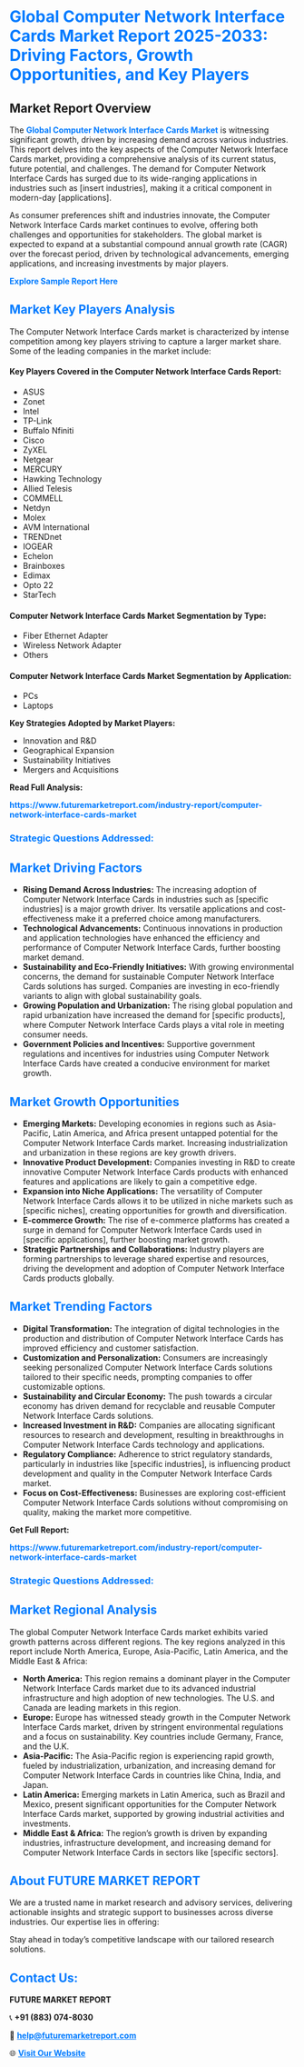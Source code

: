 <h1 style="color: #007BFF;">Global Computer Network Interface Cards Market Report 2025-2033: Driving Factors, Growth Opportunities, and Key Players</h1>

<section id="overview">
<h2>Market Report Overview</h2>
<p>The <a href="https://www.futuremarketreport.com/industry-report/computer-network-interface-cards-market" style="color: #007BFF; text-decoration: none;"><strong>Global Computer Network Interface Cards Market</strong></a> is witnessing significant growth, driven by increasing demand across various industries. This report delves into the key aspects of the Computer Network Interface Cards market, providing a comprehensive analysis of its current status, future potential, and challenges. The demand for Computer Network Interface Cards has surged due to its wide-ranging applications in industries such as [insert industries], making it a critical component in modern-day [applications].</p>
<p>As consumer preferences shift and industries innovate, the Computer Network Interface Cards market continues to evolve, offering both challenges and opportunities for stakeholders. The global market is expected to expand at a substantial compound annual growth rate (CAGR) over the forecast period, driven by technological advancements, emerging applications, and increasing investments by major players.</p>
</section>

<section id="overview">
<p><a href="https://www.futuremarketreport.com/request-sample/reportId=81817" style="color: #007BFF; text-decoration: none;"><strong>Explore Sample Report Here</strong></a></p>
</section>

<section id="key-players">
<h2 style="color: #007BFF;">Market Key Players Analysis</h2>
<p>The Computer Network Interface Cards market is characterized by intense competition among key players striving to capture a larger market share. Some of the leading companies in the market include:</p>
<h4>Key Players Covered in the Computer Network Interface Cards Report:</h4>
<ul><li>ASUS</li><li>Zonet</li><li>Intel</li><li>TP-Link</li><li>Buffalo Nfiniti</li><li>Cisco</li><li>ZyXEL</li><li>Netgear</li><li>MERCURY</li><li>Hawking Technology</li><li>Allied Telesis</li><li>COMMELL</li><li>Netdyn</li><li>Molex</li><li>AVM International</li><li>TRENDnet</li><li>IOGEAR</li><li>Echelon</li><li>Brainboxes</li><li>Edimax</li><li>Opto 22</li><li>StarTech</li></ul>
<h4>Computer Network Interface Cards Market Segmentation by Type:</h4>
<ul><li>Fiber Ethernet Adapter</li><li>Wireless Network Adapter</li><li>Others</li></ul>

<h4>Computer Network Interface Cards Market Segmentation by Application:</h4>
<ul><li>PCs</li><li>Laptops</li></ul>
<p><strong>Key Strategies Adopted by Market Players:</strong></p>
<ul>
<li>Innovation and R&D</li>
<li>Geographical Expansion</li>
<li>Sustainability Initiatives</li>
<li>Mergers and Acquisitions</li>
</ul>
</section>

<section>
<p><strong>Read Full Analysis: </strong></p><a href="https://www.futuremarketreport.com/industry-report/computer-network-interface-cards-market" style="color: #007BFF; text-decoration: none;"><strong>https://www.futuremarketreport.com/industry-report/computer-network-interface-cards-market</strong></a>
<h3 style="color: #007BFF;">Strategic Questions Addressed:</h3>
</section>

<section id="driving-factors">
<h2 style="color: #007BFF;">Market Driving Factors</h2>
<ul>
<li><strong>Rising Demand Across Industries:</strong> The increasing adoption of Computer Network Interface Cards in industries such as [specific industries] is a major growth driver. Its versatile applications and cost-effectiveness make it a preferred choice among manufacturers.</li>
<li><strong>Technological Advancements:</strong> Continuous innovations in production and application technologies have enhanced the efficiency and performance of Computer Network Interface Cards, further boosting market demand.</li>
<li><strong>Sustainability and Eco-Friendly Initiatives:</strong> With growing environmental concerns, the demand for sustainable Computer Network Interface Cards solutions has surged. Companies are investing in eco-friendly variants to align with global sustainability goals.</li>
<li><strong>Growing Population and Urbanization:</strong> The rising global population and rapid urbanization have increased the demand for [specific products], where Computer Network Interface Cards plays a vital role in meeting consumer needs.</li>
<li><strong>Government Policies and Incentives:</strong> Supportive government regulations and incentives for industries using Computer Network Interface Cards have created a conducive environment for market growth.</li>
</ul>
</section>

<section id="growth-opportunities">
<h2 style="color: #007BFF;">Market Growth Opportunities</h2>
<ul>
<li><strong>Emerging Markets:</strong> Developing economies in regions such as Asia-Pacific, Latin America, and Africa present untapped potential for the Computer Network Interface Cards market. Increasing industrialization and urbanization in these regions are key growth drivers.</li>
<li><strong>Innovative Product Development:</strong> Companies investing in R&D to create innovative Computer Network Interface Cards products with enhanced features and applications are likely to gain a competitive edge.</li>
<li><strong>Expansion into Niche Applications:</strong> The versatility of Computer Network Interface Cards allows it to be utilized in niche markets such as [specific niches], creating opportunities for growth and diversification.</li>
<li><strong>E-commerce Growth:</strong> The rise of e-commerce platforms has created a surge in demand for Computer Network Interface Cards used in [specific applications], further boosting market growth.</li>
<li><strong>Strategic Partnerships and Collaborations:</strong> Industry players are forming partnerships to leverage shared expertise and resources, driving the development and adoption of Computer Network Interface Cards products globally.</li>
</ul>
</section>

<section id="trending-factors">
<h2 style="color: #007BFF;">Market Trending Factors</h2>
<ul>
<li><strong>Digital Transformation:</strong> The integration of digital technologies in the production and distribution of Computer Network Interface Cards has improved efficiency and customer satisfaction.</li>
<li><strong>Customization and Personalization:</strong> Consumers are increasingly seeking personalized Computer Network Interface Cards solutions tailored to their specific needs, prompting companies to offer customizable options.</li>
<li><strong>Sustainability and Circular Economy:</strong> The push towards a circular economy has driven demand for recyclable and reusable Computer Network Interface Cards solutions.</li>
<li><strong>Increased Investment in R&D:</strong> Companies are allocating significant resources to research and development, resulting in breakthroughs in Computer Network Interface Cards technology and applications.</li>
<li><strong>Regulatory Compliance:</strong> Adherence to strict regulatory standards, particularly in industries like [specific industries], is influencing product development and quality in the Computer Network Interface Cards market.</li>
<li><strong>Focus on Cost-Effectiveness:</strong> Businesses are exploring cost-efficient Computer Network Interface Cards solutions without compromising on quality, making the market more competitive.</li>
</ul>
</section>

<section>
<p><strong>Get Full Report: </strong></p><a href="https://www.futuremarketreport.com/industry-report/computer-network-interface-cards-market" style="color: #007BFF; text-decoration: none;"><strong>https://www.futuremarketreport.com/industry-report/computer-network-interface-cards-market</strong></a>
<h3 style="color: #007BFF;">Strategic Questions Addressed:</h3>
</section>


<section id="regional-analysis">
<h2 style="color: #007BFF;">Market Regional Analysis</h2>
<p>The global Computer Network Interface Cards market exhibits varied growth patterns across different regions. The key regions analyzed in this report include North America, Europe, Asia-Pacific, Latin America, and the Middle East & Africa:</p>
<ul>
<li><strong>North America:</strong> This region remains a dominant player in the Computer Network Interface Cards market due to its advanced industrial infrastructure and high adoption of new technologies. The U.S. and Canada are leading markets in this region.</li>
<li><strong>Europe:</strong> Europe has witnessed steady growth in the Computer Network Interface Cards market, driven by stringent environmental regulations and a focus on sustainability. Key countries include Germany, France, and the U.K.</li>
<li><strong>Asia-Pacific:</strong> The Asia-Pacific region is experiencing rapid growth, fueled by industrialization, urbanization, and increasing demand for Computer Network Interface Cards in countries like China, India, and Japan.</li>
<li><strong>Latin America:</strong> Emerging markets in Latin America, such as Brazil and Mexico, present significant opportunities for the Computer Network Interface Cards market, supported by growing industrial activities and investments.</li>
<li><strong>Middle East & Africa:</strong> The region’s growth is driven by expanding industries, infrastructure development, and increasing demand for Computer Network Interface Cards in sectors like [specific sectors].</li>
</ul>
</section>

<footer>
<h2 style="color: #007BFF;">About FUTURE MARKET REPORT</h2>
<p>We are a trusted name in market research and advisory services, delivering actionable insights and strategic support to businesses across diverse industries. Our expertise lies in offering:</p>

<p>Stay ahead in today’s competitive landscape with our tailored research solutions.</p>

<h2 style="color: #007BFF;">Contact Us:</h2>
<p><strong>FUTURE MARKET REPORT</strong></p>
<p>📞 <strong>+91 (883) 074-8030</strong></p>
<p>📧 <strong><a href="mailto:help@futuremarketreport.com" style="color: #007BFF;">help@futuremarketreport.com</a></strong></p>
<p>🌐 <strong><a href="https://www.futuremarketreport.com/" style="color: #007BFF;">Visit Our Website</a></strong></p>
</footer>